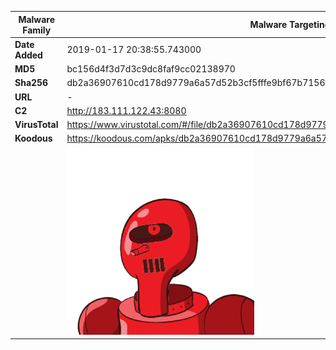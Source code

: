 | Malware Family | Malware Targeting South Koreans                              |
| -------------- | ------------------------------------------------------------ |
| **Date Added** | 2019-01-17 20:38:55.743000                                                   |
| **MD5**        | bc156d4f3d7d3c9dc8faf9cc02138970                             |
| **Sha256**     | db2a36907610cd178d9779a6a57d52b3cf5fffe9bf67b7156ff2d8db0ff1da1b |
| **URL**        | -                                                            |
| **C2**         | http://183.111.122.43:8080 |
| **VirusTotal** | https://www.virustotal.com/#/file/db2a36907610cd178d9779a6a57d52b3cf5fffe9bf67b7156ff2d8db0ff1da1b/detection |
| **Koodous**    | https://koodous.com/apks/db2a36907610cd178d9779a6a57d52b3cf5fffe9bf67b7156ff2d8db0ff1da1b |
|                | ![](../assets/db2a36907610cd178d9779a6a57d52b3cf5fffe9bf67b7156ff2d8db0ff1da1b.png) |